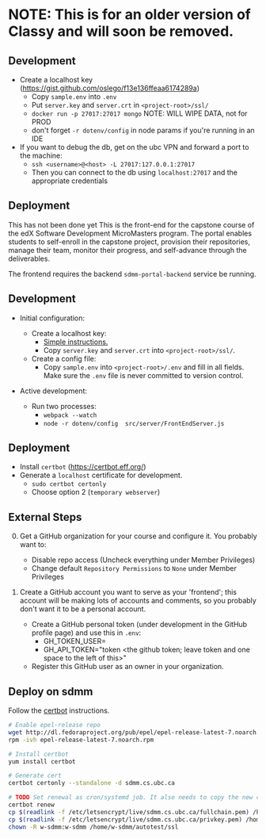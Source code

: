 
# NOTE: This is for an older version of Classy and will soon be removed.



## Development

* Create a localhost key (https://gist.github.com/oslego/f13e136ffeaa6174289a)
    * Copy `sample.env` into `.env`
    * Put `server.key` and `server.crt` in `<project-root>/ssl/`
    * `docker run -p 27017:27017 mongo` NOTE: WILL WIPE DATA, not for PROD
    * don't forget `-r dotenv/config` in node params if you're running in an IDE
* If you want to debug the db, get on the ubc VPN and forward a port to the machine:
    * `ssh <username>@<host> -L 27017:127.0.0.1:27017`
    * Then you can connect to the db using `localhost:27017` and the appropriate credentials

## Deployment

This has not been done yet
This is the front-end for the capstone course of the edX Software Development MicroMasters program. The portal enables students to self-enroll in the capstone project, provision their repositories, manage their team, monitor their progress, and self-advance through the deliverables.

The frontend requires the backend `sdmm-portal-backend` service be running.

## Development

* Initial configuration:
    * Create a localhost key: 
    	* [Simple instructions.](https://gist.github.com/oslego/f13e136ffeaa6174289a)
        * Copy `server.key` and `server.crt` into `<project-root>/ssl/`.
    * Create a config file:
        * Copy `sample.env` into `<project-root>/.env` and fill in all fields. Make sure the `.env` file is never committed to version control.

* Active development:
    * Run two processes:
        * `webpack --watch`
        * `node -r dotenv/config  src/server/FrontEndServer.js`

## Deployment

* Install `certbot` (https://certbot.eff.org/)
* Generate a `localhost` certificate for development.
    * `sudo certbot certonly`
    * Choose option 2 (`temporary webserver`)


## External Steps

0. Get a GitHub organization for your course and configure it. You probably want to:
    * Disable repo access (Uncheck everything under Member Privileges)
    * Change default `Repository Permissions` to `None` under Member Privileges



1. Create a GitHub account you want to serve as your 'frontend'; this account will be making lots of accounts and comments, so you probably don't want it to be a personal account.
    * Create a GitHub personal token (under development in the GitHub profile page) and use this in `.env`:
        * GH_TOKEN_USER=<github account you created>
        * GH_API_TOKEN="token <the github token; leave token and one space to the left of this>"
    * Register this GitHub user as an owner in your organization.


## Deploy on sdmm

Follow the [certbot](https://certbot.eff.org/#centosrhel7-other) instructions.

```sh
# Enable epel-release repo
wget http://dl.fedoraproject.org/pub/epel/epel-release-latest-7.noarch.rpm
rpm -ivh epel-release-latest-7.noarch.rpm

# Install certbot
yum install certbot

# Generate cert
certbot certonly --standalone -d sdmm.cs.ubc.ca

# TODO Set renewal as cron/systemd job. It also needs to copy the new certs to /home/w-sdmm/sdmm-portal
certbot renew
cp $(readlink -f /etc/letsencrypt/live/sdmm.cs.ubc.ca/fullchain.pem) /home/w-sdmm/autotest/ssl/fullchain.pem
cp $(readlink -f /etc/letsencrypt/live/sdmm.cs.ubc.ca/privkey.pem) /home/w-sdmm/autotest/ssl/privkey.pem
chown -R w-sdmm:w-sdmm /home/w-sdmm/autotest/ssl
```

